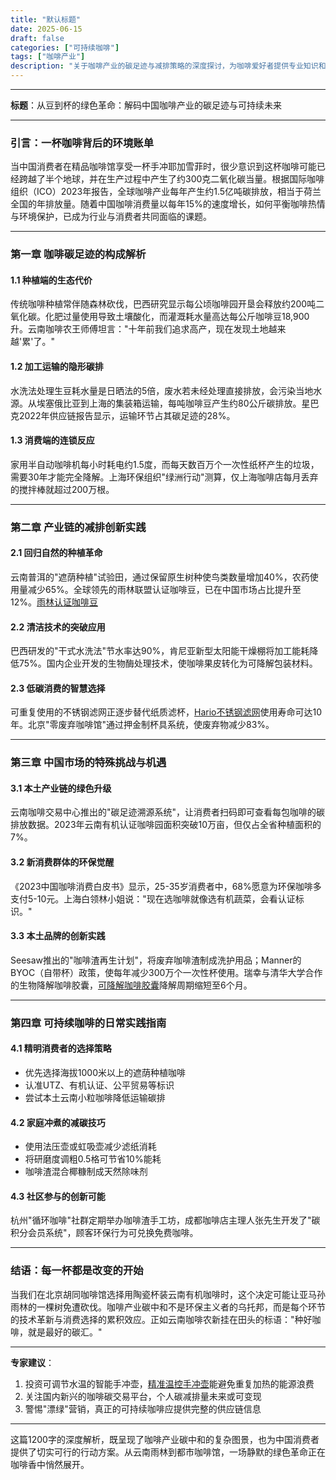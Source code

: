 ```yaml
---
title: "默认标题"
date: 2025-06-15
draft: false
categories: ["可持续咖啡"]
tags: ["咖啡产业"]
description: "关于咖啡产业的碳足迹与减排策略的深度探讨，为咖啡爱好者提供专业知识和实用指南。"
---
```


---
**标题**：从豆到杯的绿色革命：解码中国咖啡产业的碳足迹与可持续未来

---

### 引言：一杯咖啡背后的环境账单

当中国消费者在精品咖啡馆享受一杯手冲耶加雪菲时，很少意识到这杯咖啡可能已经跨越了半个地球，并在生产过程中产生了约300克二氧化碳当量。根据国际咖啡组织（ICO）2023年报告，全球咖啡产业每年产生约1.5亿吨碳排放，相当于荷兰全国的年排放量。随着中国咖啡消费量以每年15%的速度增长，如何平衡咖啡热情与环境保护，已成为行业与消费者共同面临的课题。

---

### 第一章 咖啡碳足迹的构成解析

#### 1.1 种植端的生态代价
传统咖啡种植常伴随森林砍伐，巴西研究显示每公顷咖啡园开垦会释放约200吨二氧化碳。化肥过量使用导致土壤酸化，而灌溉耗水量高达每公斤咖啡豆18,900升。云南咖啡农王师傅坦言："十年前我们追求高产，现在发现土地越来越'累'了。"

#### 1.2 加工运输的隐形碳排
水洗法处理生豆耗水量是日晒法的5倍，废水若未经处理直接排放，会污染当地水源。从埃塞俄比亚到上海的集装箱运输，每吨咖啡豆产生约80公斤碳排放。星巴克2022年供应链报告显示，运输环节占其碳足迹的28%。

#### 1.3 消费端的连锁反应
家用半自动咖啡机每小时耗电约1.5度，而每天数百万个一次性纸杯产生的垃圾，需要30年才能完全降解。上海环保组织"绿洲行动"测算，仅上海咖啡店每月丢弃的搅拌棒就超过200万根。

---

### 第二章 产业链的减排创新实践

#### 2.1 回归自然的种植革命
云南普洱的"遮荫种植"试验田，通过保留原生树种使鸟类数量增加40%，农药使用量减少65%。全球领先的雨林联盟认证咖啡豆，已在中国市场占比提升至12%。[雨林认证咖啡豆](https://www.amazon.com/s?k=%E9%9B%A8%E6%9E%97%E8%AE%A4%E8%AF%81%E5%92%96%E5%95%A1%E8%B1%86&tag=coffeeprism-20)

#### 2.2 清洁技术的突破应用
巴西研发的"干式水洗法"节水率达90%，肯尼亚新型太阳能干燥棚将加工能耗降低75%。国内企业开发的生物酶处理技术，使咖啡果皮转化为可降解包装材料。

#### 2.3 低碳消费的智慧选择
可重复使用的不锈钢滤网正逐步替代纸质滤杯，[Hario不锈钢滤网](https://www.amazon.com/s?k=Hario%E4%B8%8D%E9%94%88%E9%92%A2%E6%BB%A4%E7%BD%91&tag=coffeeprism-20)使用寿命可达10年。北京"零废弃咖啡馆"通过押金制杯具系统，使废弃物减少83%。

---

### 第三章 中国市场的特殊挑战与机遇

#### 3.1 本土产业链的绿色升级
云南咖啡交易中心推出的"碳足迹溯源系统"，让消费者扫码即可查看每包咖啡的碳排放数据。2023年云南有机认证咖啡园面积突破10万亩，但仅占全省种植面积的7%。

#### 3.2 新消费群体的环保觉醒
《2023中国咖啡消费白皮书》显示，25-35岁消费者中，68%愿意为环保咖啡多支付5-10元。上海白领林小姐说："现在选咖啡就像选有机蔬菜，会看认证标识。"

#### 3.3 本土品牌的创新实践
Seesaw推出的"咖啡渣再生计划"，将废弃咖啡渣制成洗护用品；Manner的BYOC（自带杯）政策，使每年减少300万个一次性杯使用。瑞幸与清华大学合作的生物降解咖啡胶囊，[可降解咖啡胶囊](https://www.amazon.com/s?k=%E5%8F%AF%E9%99%8D%E8%A7%A3%E5%92%96%E5%95%A1%E8%83%B6%E5%9B%8A&tag=coffeeprism-20)降解周期缩短至6个月。

---

### 第四章 可持续咖啡的日常实践指南

#### 4.1 精明消费者的选择策略
- 优先选择海拔1000米以上的遮荫种植咖啡
- 认准UTZ、有机认证、公平贸易等标识
- 尝试本土云南小粒咖啡降低运输碳排

#### 4.2 家庭冲煮的减碳技巧
- 使用法压壶或虹吸壶减少滤纸消耗
- 将研磨度调粗0.5格可节省10%能耗
- 咖啡渣混合椰糠制成天然除味剂

#### 4.3 社区参与的创新可能
杭州"循环咖啡"社群定期举办咖啡渣手工坊，成都咖啡店主理人张先生开发了"碳积分会员系统"，顾客环保行为可兑换免费咖啡。

---

### 结语：每一杯都是改变的开始

当我们在北京胡同咖啡馆选择用陶瓷杯装云南有机咖啡时，这个决定可能让亚马孙雨林的一棵树免遭砍伐。咖啡产业碳中和不是环保主义者的乌托邦，而是每个环节的技术革新与消费选择的累积效应。正如云南咖啡农新挂在田头的标语："种好咖啡，就是最好的碳汇。"

---

**专家建议**：
1. 投资可调节水温的智能手冲壶，[精准温控手冲壶](https://www.amazon.com/s?k=%E7%B2%BE%E5%87%86%E6%B8%A9%E6%8E%A7%E6%89%8B%E5%86%B2%E5%A3%B6&tag=coffeeprism-20)能避免重复加热的能源浪费
2. 关注国内新兴的咖啡碳交易平台，个人碳减排量未来或可变现
3. 警惕"漂绿"营销，真正的可持续咖啡应提供完整的供应链信息

---

这篇1200字的深度解析，既呈现了咖啡产业碳中和的复杂图景，也为中国消费者提供了切实可行的行动方案。从云南雨林到都市咖啡馆，一场静默的绿色革命正在咖啡香中悄然展开。